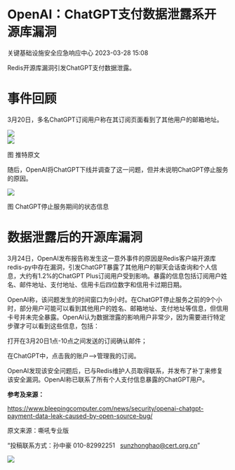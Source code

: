 #  OpenAI：ChatGPT支付数据泄露系开源库漏洞   
 关键基础设施安全应急响应中心   2023-03-28 15:08  
  
Redis开源库漏洞引发ChatGPT支付数据泄露。  
# 事件回顾  
  
3月20日，多名ChatGPT订阅用户称在其订阅页面看到了其他用户的邮箱地址。  
  
![](https://mmbiz.qpic.cn/sz_mmbiz_png/wpkib3J60o2iceFWxia8HW0evmJSuVfsWSFl789lMWD8veQxnS6kW1YzibJPL53Uar84LVyaTksTtLOaNSBsdVIxlg/640?wx_fmt=png&wxfrom=5&wx_lazy=1&wx_co=1 "")  
![](https://mmbiz.qpic.cn/sz_mmbiz_png/wpkib3J60o2iceFWxia8HW0evmJSuVfsWSF3ynoJkyfNHU3OurJXXawp723o4lpuY9Ms1ofojUqcNHZsdtch0m9Rg/640?wx_fmt=png&wxfrom=5&wx_lazy=1&wx_co=1 "")  
  
图 推特原文  
  
随后，OpenAI将ChatGPT下线并调查了这一问题，但并未说明ChatGPT停止服务的原因。  
  
![](https://mmbiz.qpic.cn/sz_mmbiz_png/wpkib3J60o2iceFWxia8HW0evmJSuVfsWSFVX50OyhIabPytrPg0R1nwibELAS6YmPT9kBibYKC3q2T4AC5hCSwTqYA/640?wx_fmt=png&wxfrom=5&wx_lazy=1&wx_co=1 "")  
  
图 ChatGPT停止服务期间的状态信息  
# 数据泄露后的开源库漏洞  
  
3月24日，OpenAI发布报告称发生这一意外事件的原因是Redis客户端开源库redis-py中存在漏洞，引发ChatGPT暴露了其他用户的聊天会话查询和个人信息，大约有1.2%的ChatGPT Plus订阅用户受到影响。暴露的信息包括订阅用户姓名、邮件地址、支付地址、信用卡后四位数字和信用卡过期日期。  
  
OpenAI称，该问题发生的时间窗口为9小时。在ChatGPT停止服务之前的9个小时，部分用户可能可以看到其他用户的姓名、邮箱地址、支付地址等信息，但信用卡号并未完全暴露。OpenAI认为数据泄露的影响用户非常少，因为需要进行特定步骤才可以看到这些信息，包括：  
  
打开在3月20日1点-10点之间发送的订阅确认邮件；  
  
在ChatGPT中，点击我的账户—>管理我的订阅。  
  
OpenAI发现该安全问题后，已与Redis维护人员取得联系，并发布了补丁来修复该安全漏洞。OpenAI称已联系了所有个人支付信息暴露的ChatGPT用户。  
  
**参考及来源：**  
  
https://www.bleepingcomputer.com/news/security/openai-chatgpt-payment-data-leak-caused-by-open-source-bug/  
  
  
  
原文来源：嘶吼专业版  
  
“投稿联系方式：孙中豪 010-82992251   sunzhonghao@cert.org.cn”  
  
![](https://mmbiz.qpic.cn/sz_mmbiz_jpg/iaz5iaQYxGogucKMiatGyfBHlfj74r3CyPxEBrV0oOOuHICibgHwtoIGayOIcmJCIsAn02z2yibtfQylib07asMqYAEw/640?wx_fmt=jpeg&wxfrom=5&wx_lazy=1&wx_co=1 "")  
  
